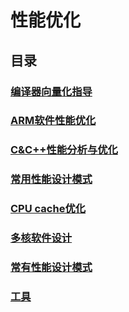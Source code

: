 # 性能优化

## 目录

### [编译器向量化指导](./a-guide-of-compiler-vectorization/a-guide-of-compiler-vectorization.md)

### [ARM软件性能优化](./arm-software-optimization/arm-software-optimization.md)

### [C&C++性能分析与优化](./c++-performance-analysis-and-optimization/contents.md)

### [常用性能设计模式](./common-performance-design-patterns/common-performance-design-patterns.md)

### [CPU cache优化](./cpu-cache-optimization/cpu-cache-optimization.md)

### [多核软件设计](./multi-core-software-design/multi-core-software-design.md)

### [常有性能设计模式](./common-performance-design-patterns/common-performance-design-patterns.md)

### [工具](./tools/contents.md)

